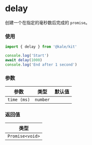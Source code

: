 # delay

创建一个在指定的毫秒数后完成的 `promise`。

### 使用

```ts
import { delay } from '@kale/kit'

console.log('Start')
await delay(1000)
console.log('End after 1 second')
```

### 参数

| 参数        |   类型   | 默认值 |
| ----------- | :------: | -----: |
| `time (ms)` | `number` |        |

### 返回值

|      类型       |
| :-------------: |
| `Promise<void>` |
